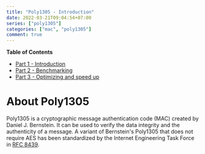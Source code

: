 ```yaml
---
title: "Poly1305 - Introduction"
date: 2022-03-21T09:04:54+07:00
series: ["poly1305"]
categories: ["mac", "poly1305"]
comment: true
---
```


**Table of Contents**

- [Part 1 - Introduction](#)
- [Part 2 - Benchmarking](/series/poly1305/poly1305-benchmarking)
- [Part 3 - Optimizing and speed up](/series/poly1305/poly1305-speedup)

# About Poly1305
Poly1305 is a cryptographic message authentication code (MAC) created by Daniel J. Bernstein. It can be used to verify the data integrity and the authenticity of a message. A variant of Bernstein's Poly1305 that does not require AES has been standardized by the Internet Engineering Task Force in [RFC 8439](https://datatracker.ietf.org/doc/html/rfc8439).